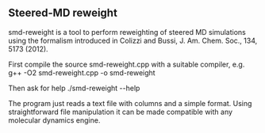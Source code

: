 Steered-MD reweight
-------------------

smd-reweight is a tool to perform reweighting of steered MD simulations
using the formalism introduced in Colizzi and Bussi, J. Am. Chem. Soc., 134, 5173 (2012).

First compile the source smd-reweight.cpp with a suitable compiler, e.g.
    g++ -O2 smd-reweight.cpp -o smd-reweight

Then ask for help
    ./smd-reweight --help

The program just reads a text file with columns and a simple format.
Using straightforward file manipulation it can be made compatible with
any molecular dynamics engine.


